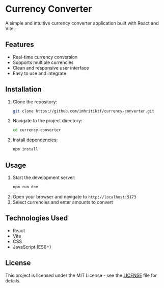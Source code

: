 # Currency Converter

A simple and intuitive currency converter application built with React and Vite.

## Features
- Real-time currency conversion
- Supports multiple currencies
- Clean and responsive user interface
- Easy to use and integrate

## Installation

1. Clone the repository:
   ```bash
   git clone https://github.com/imhritiktf/currency-converter.git
   ```
2. Navigate to the project directory:
   ```bash
   cd currency-converter
   ```
3. Install dependencies:
   ```bash
   npm install
   ```

## Usage

1. Start the development server:
   ```bash
   npm run dev
   ```
2. Open your browser and navigate to `http://localhost:5173`
3. Select currencies and enter amounts to convert

## Technologies Used
- React
- Vite
- CSS
- JavaScript (ES6+)

## License
This project is licensed under the MIT License - see the [LICENSE](LICENSE) file for details.
